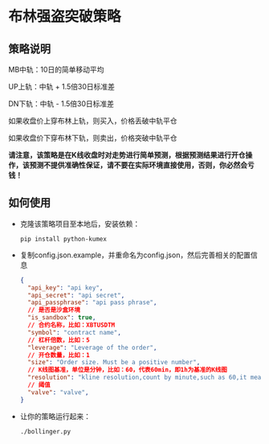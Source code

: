 # 布林强盗突破策略

## 策略说明

MB中轨：10日的简单移动平均

UP上轨：中轨 + 1.5倍30日标准差

DN下轨：中轨 - 1.5倍30日标准差

如果收盘价上穿布林上轨，则买入，价格丢破中轨平仓

如果收盘价下穿布林下轨，则卖出，价格突破中轨平仓

**请注意，该策略是在K线收盘时对走势进行简单预测，根据预测结果进行开仓操作，该预测不提供准确性保证，请不要在实际环境直接使用，否则，你必然会亏钱！**

## 如何使用

* 克隆该策略项目至本地后，安装依赖：
  ```shell script
  pip install python-kumex
  ```

* 复制config.json.example，并重命名为config.json，然后完善相关的配置信息

  ```json
  {  
    "api_key": "api key",
    "api_secret": "api secret",
    "api_passphrase": "api pass phrase",
    // 是否是沙盒环境
    "is_sandbox": true,
    // 合约名称，比如：XBTUSDTM 
    "symbol": "contract name",
    // 杠杆倍数，比如：5
    "leverage": "Leverage of the order",
    // 开仓数量，比如：1
    "size": "Order size. Must be a positive number",
    // K线图基准，单位是分钟，比如：60，代表60min，即1h为基准的K线图
    "resolution": "kline resolution,count by minute,such as 60,it means 60min(1h) kline",
    // 阈值
    "valve": "valve",
  }
  ```

  

* 让你的策略运行起来：

  ```shell
  ./bollinger.py
  ```

  